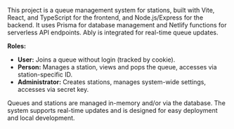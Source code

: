 <!-- Workspace-specific Copilot instructions for this project. See https://code.visualstudio.com/docs/copilot/copilot-customization#_use-a-githubcopilotinstructionsmd-file -->

This project is a queue management system for stations, built with Vite, React, and TypeScript for the frontend, and Node.js/Express for the backend. It uses Prisma for database management and Netlify functions for serverless API endpoints. Ably is integrated for real-time queue updates.

**Roles:**
- **User:** Joins a queue without login (tracked by cookie).
- **Person:** Manages a station, views and pops the queue, accesses via station-specific ID.
- **Administrator:** Creates stations, manages system-wide settings, accesses via secret key.

Queues and stations are managed in-memory and/or via the database. The system supports real-time updates and is designed for easy deployment and local development.

